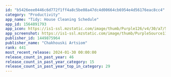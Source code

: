 ```yaml
---
id: "b5426eee0446c6d772f1ff4a8c5be08a47dc4d00664cb6954e4d56176eac8cc4"
category: "Productivity"
app_name: "Tidy: House Cleaning Schedule"
app_id: 1564891793
app_icon: https://is1-ssl.mzstatic.com/image/thumb/Purple126/v4/30/a7/5c/30a75cc9-99a4-adcb-5bde-eadc33508f46/AppIcon-0-0-1x_U007emarketing-0-10-0-0-85-220.png/1024x1024bb.png
app_screenshot: https://is1-ssl.mzstatic.com/image/thumb/PurpleSource116/v4/98/f6/bd/98f6bd1b-7d4a-ac57-e884-ed64d7eb8e1f/d212af1f-763f-4786-936b-8dee4e19c195_Tidy_screen_0.png/1242x2688bb.png
publisher_id: 1449875964
publisher_name: "Chakhouski Artsiom"
rank: 441
most_recent_release: 2024-01-30 00:00:00
release_count_in_past_year: 46
release_count_in_past_year_category: 15
release_count_in_past_year_top_in_category: 29
---
```

